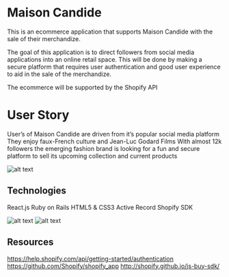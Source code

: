 # Maison Candide

This is an ecommerce application that supports Maison Candide with the sale of their merchandize.

The goal of this application is to direct followers from social media applications into an online retail space. This will be done by making a secure platform that requires user authentication and good user experience to aid in the sale of the merchandize.

The ecommerce will be supported by the Shopify API

# User Story

User’s of Maison Candide are driven from it’s popular social media platform
They enjoy faux-French culture and Jean-Luc Godard Films
With almost 12k followers the emerging fashion brand is looking for a fun and secure platform to sell its upcoming collection and current products

![alt text](https://i.imgur.com/FMzuf41.png)


## Technologies

React.js
Ruby on Rails
HTML5 & CSS3
Active Record
Shopify SDK

![alt text](https://i.imgur.com/fJ2yda3.png)
![alt text](https://i.imgur.com/02ANO9R.png)


## Resources

https://help.shopify.com/api/getting-started/authentication 
https://github.com/Shopify/shopify_app
http://shopify.github.io/js-buy-sdk/

